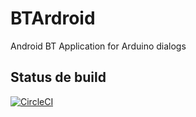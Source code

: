 # BTArdroid
Android BT Application for Arduino dialogs
## Status de build
[![CircleCI](https://circleci.com/gh/XXIITEAM/BTArdroid/tree/master.svg?style=svg)](https://circleci.com/gh/XXIITEAM/BTArdroid/tree/master)
